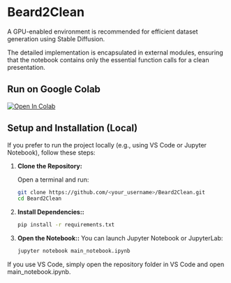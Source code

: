 # Beard2Clean

A GPU-enabled environment is recommended for efficient dataset generation using Stable Diffusion.

The detailed implementation is encapsulated in external modules, ensuring that the notebook contains only the essential function calls for a clean presentation.

## Run on Google Colab

[![Open In Colab](https://colab.research.google.com/assets/colab-badge.svg)](https://colab.research.google.com/drive/YOUR_NOTEBOOK_LINK)

## Setup and Installation (Local)

If you prefer to run the project locally (e.g., using VS Code or Jupyter Notebook), follow these steps:

1. **Clone the Repository:**

   Open a terminal and run:

   ```bash
   git clone https://github.com/<your_username>/Beard2Clean.git
   cd Beard2Clean

2. **Install Dependencies::**
   ```bash
   pip install -r requirements.txt

3. **Open the Notebook::**
   You can launch Jupyter Notebook or JupyterLab:
   ```bash
   jupyter notebook main_notebook.ipynb

If you use VS Code, simply open the repository folder in VS Code and open main_notebook.ipynb.
   
